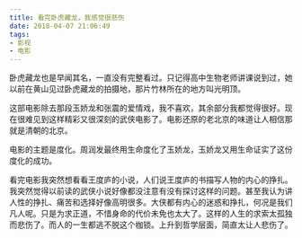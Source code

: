 ```yaml
---
title: 看完卧虎藏龙，我感觉很悲伤
date: 2018-04-07 21:06:49
tags:
- 影视
- 电影
---
```


卧虎藏龙也是早闻其名，一直没有完整看过。只记得高中生物老师讲课说到过，她以前在黄山见过卧虎藏龙的拍摄地，那片竹林所在的地方叫光明顶。

这部电影除去那段玉娇龙和张震的爱情戏，我不喜欢，其余部分我都觉得很好。现在很难见到这样精彩又很深刻的武侠电影了。电影还原的老北京的味道让人相信那就是清朝的北京。

电影的主题是度化。周润发最终用生命度化了玉娇龙，玉娇龙又用生命证实了这份度化的成功。

看完电影我突然想看看王度庐的小说，人们说王度庐的书描写人物的内心的挣扎。我突然觉得以前读的武侠小说好像都没注意有没有探讨这样的问题。甚至我认为讲人性的挣扎、痛苦和选择好像高明很多。大侠都有内心的迷惑和挣扎，何况是我们凡人呢。只是为求正道，不惜身命的代价未免也太大了。这样的人生的求索太孤独而悲伤了。而人的一生都逃不脱这个枷锁。上升到哲学层面，简直太让人悲伤了。
